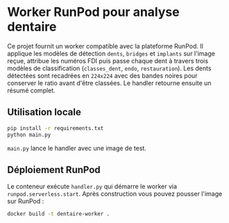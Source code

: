 # Worker RunPod pour analyse dentaire

Ce projet fournit un worker compatible avec la plateforme RunPod. Il applique les modèles de détection `dents`, `bridges` et `implants` sur l'image reçue, attribue les numéros FDI puis passe chaque dent à travers trois modèles de classification (`classes_dent`, `endo`, `restauration`). Les dents détectées sont recadrées en `224x224` avec des bandes noires pour conserver le ratio avant d'être classées. Le handler retourne ensuite un résumé complet.

## Utilisation locale

```bash
pip install -r requirements.txt
python main.py
```

`main.py` lance le handler avec une image de test.

## Déploiement RunPod

Le conteneur exécute `handler.py` qui démarre le worker via `runpod.serverless.start`. Après construction vous pouvez pousser l'image sur RunPod :

```bash
docker build -t dentaire-worker .
```
